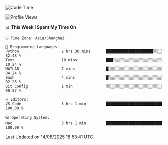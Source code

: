 <!--START_SECTION:waka-->
![Code Time](http://img.shields.io/badge/Code%20Time-565%20hrs%2054%20mins-blue)

![Profile Views](http://img.shields.io/badge/Profile%20Views-0-blue)

📊 **This Week I Spent My Time On** 

```text
🕑︎ Time Zone: Asia/Shanghai

💬 Programming Languages: 
Python                   2 hrs 30 mins       █████████████████████░░░░   82.48 % 
Text                     18 mins             ███░░░░░░░░░░░░░░░░░░░░░░   10.24 % 
MATLAB                   7 mins              █░░░░░░░░░░░░░░░░░░░░░░░░   04.24 % 
Bash                     4 mins              █░░░░░░░░░░░░░░░░░░░░░░░░   02.26 % 
Git Config               1 min               ░░░░░░░░░░░░░░░░░░░░░░░░░   00.57 % 

🔥 Editors: 
VS Code                  3 hrs 1 min         █████████████████████████   100.00 % 

💻 Operating System: 
Mac                      3 hrs 1 min         █████████████████████████   100.00 % 
```


 Last Updated on 14/08/2025 18:53:41 UTC
<!--END_SECTION:waka-->
